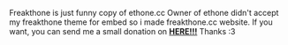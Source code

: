Freakthone is just funny copy of ethone.cc
Owner of ethone didn't accept my freakthone theme for embed so i made freakthone.cc website.
If you want, you can send me a small donation on **[HERE!!!](https://ko-fi.com/zuot_)**
Thanks :3
